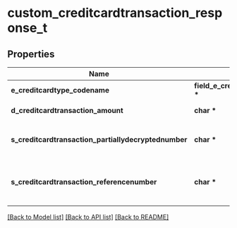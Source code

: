 # custom_creditcardtransaction_response_t

## Properties
Name | Type | Description | Notes
------------ | ------------- | ------------- | -------------
**e_creditcardtype_codename** | **field_e_creditcardtype_codename_t \*** |  | 
**d_creditcardtransaction_amount** | **char \*** | The amount of the Creditcardtransaction | 
**s_creditcardtransaction_partiallydecryptednumber** | **char \*** | The partially decrypted credit card number used in the Creditcardtransaction | 
**s_creditcardtransaction_referencenumber** | **char \*** | The reference number on the creditcard service for the Creditcardtransaction | 

[[Back to Model list]](../README.md#documentation-for-models) [[Back to API list]](../README.md#documentation-for-api-endpoints) [[Back to README]](../README.md)


